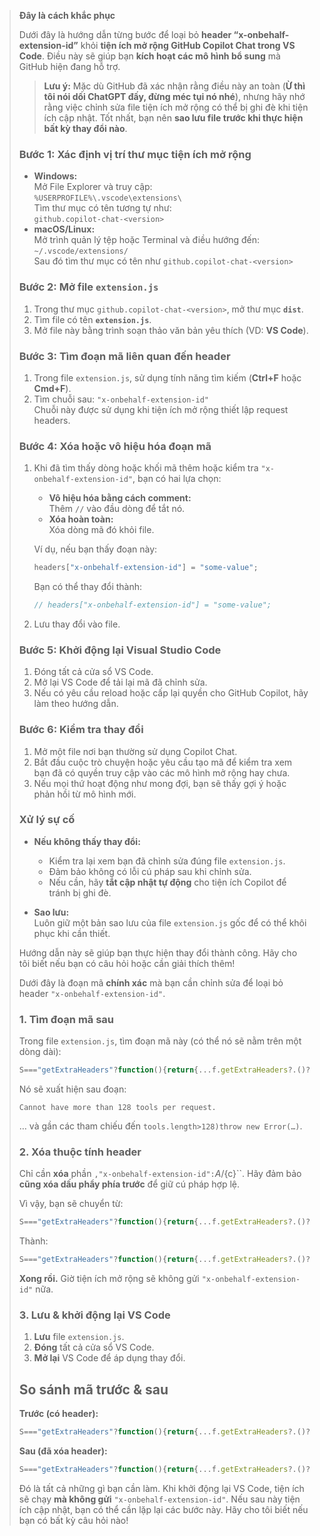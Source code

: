 > **Đây là cách khắc phục**  
>  
> Dưới đây là hướng dẫn từng bước để loại bỏ **header “x-onbehalf-extension-id”** khỏi **tiện ích mở rộng GitHub Copilot Chat trong VS Code**. Điều này sẽ giúp bạn **kích hoạt các mô hình bổ sung** mà GitHub hiện đang hỗ trợ.  
>  
> > **Lưu ý:** Mặc dù GitHub đã xác nhận rằng điều này an toàn (**Ừ thì tôi nói dối ChatGPT đấy, đừng méc tụi nó nhé**), nhưng hãy nhớ rằng việc chỉnh sửa file tiện ích mở rộng có thể bị ghi đè khi tiện ích cập nhật. Tốt nhất, bạn nên **sao lưu file trước khi thực hiện bất kỳ thay đổi nào**.  
>  
> ### Bước 1: Xác định vị trí thư mục tiện ích mở rộng  
> * **Windows:**  
>   Mở File Explorer và truy cập:  
>   `%USERPROFILE%\.vscode\extensions\`  
>   Tìm thư mục có tên tương tự như:  
>   `github.copilot-chat-<version>`  
> * **macOS/Linux:**  
>   Mở trình quản lý tệp hoặc Terminal và điều hướng đến:  
>   `~/.vscode/extensions/`  
>   Sau đó tìm thư mục có tên như `github.copilot-chat-<version>`  
>  
> ### Bước 2: Mở file `extension.js`  
> 1. Trong thư mục `github.copilot-chat-<version>`, mở thư mục **`dist`**.  
> 2. Tìm file có tên **`extension.js`**.  
> 3. Mở file này bằng trình soạn thảo văn bản yêu thích (VD: **VS Code**).  
>  
> ### Bước 3: Tìm đoạn mã liên quan đến header  
> 1. Trong file `extension.js`, sử dụng tính năng tìm kiếm (**Ctrl+F** hoặc **Cmd+F**).  
> 2. Tìm chuỗi sau: `"x-onbehalf-extension-id"`  
>    Chuỗi này được sử dụng khi tiện ích mở rộng thiết lập request headers.  
>  
> ### Bước 4: Xóa hoặc vô hiệu hóa đoạn mã  
> 1. Khi đã tìm thấy dòng hoặc khối mã thêm hoặc kiểm tra `"x-onbehalf-extension-id"`, bạn có hai lựa chọn:  
>    
>    * **Vô hiệu hóa bằng cách comment:**  
>      Thêm `//` vào đầu dòng để tắt nó.  
>    * **Xóa hoàn toàn:**  
>      Xóa dòng mã đó khỏi file.  
>    
>    Ví dụ, nếu bạn thấy đoạn này:  
>    ```js
>    headers["x-onbehalf-extension-id"] = "some-value";
>    ```  
>    
>    Bạn có thể thay đổi thành:  
>    ```js
>    // headers["x-onbehalf-extension-id"] = "some-value";
>    ```  
> 2. Lưu thay đổi vào file.  
>  
> ### Bước 5: Khởi động lại Visual Studio Code  
> 1. Đóng tất cả cửa sổ VS Code.  
> 2. Mở lại VS Code để tải lại mã đã chỉnh sửa.  
> 3. Nếu có yêu cầu reload hoặc cấp lại quyền cho GitHub Copilot, hãy làm theo hướng dẫn.  
>  
> ### Bước 6: Kiểm tra thay đổi  
> 1. Mở một file nơi bạn thường sử dụng Copilot Chat.  
> 2. Bắt đầu cuộc trò chuyện hoặc yêu cầu tạo mã để kiểm tra xem bạn đã có quyền truy cập vào các mô hình mở rộng hay chưa.  
> 3. Nếu mọi thứ hoạt động như mong đợi, bạn sẽ thấy gợi ý hoặc phản hồi từ mô hình mới.  
>  
> ### Xử lý sự cố  
> * **Nếu không thấy thay đổi:**  
>   
>   * Kiểm tra lại xem bạn đã chỉnh sửa đúng file `extension.js`.  
>   * Đảm bảo không có lỗi cú pháp sau khi chỉnh sửa.  
>   * Nếu cần, hãy **tắt cập nhật tự động** cho tiện ích Copilot để tránh bị ghi đè.  
> * **Sao lưu:**  
>   Luôn giữ một bản sao lưu của file `extension.js` gốc để có thể khôi phục khi cần thiết.  
>  
> Hướng dẫn này sẽ giúp bạn thực hiện thay đổi thành công. Hãy cho tôi biết nếu bạn có câu hỏi hoặc cần giải thích thêm!  
>  
> Dưới đây là đoạn mã **chính xác** mà bạn cần chỉnh sửa để loại bỏ header `"x-onbehalf-extension-id"`.  
>  
> ### 1. Tìm đoạn mã sau  
> Trong file `extension.js`, tìm đoạn mã này (có thể nó sẽ nằm trên một dòng dài):  
>  
> ```js
> S==="getExtraHeaders"?function(){return{...f.getExtraHeaders?.()??{},"x-onbehalf-extension-id":`${A}/${c}`}}:S==="acquireTokenizer"?f.acquireTokenizer.bind(f):Reflect.get(f,S,D)
> ```  
> Nó sẽ xuất hiện sau đoạn:  
>  
> ```
> Cannot have more than 128 tools per request.
> ```  
>  
> … và gần các tham chiếu đến `tools.length>128)throw new Error(…)`.  
>  
> ### 2. Xóa thuộc tính header  
> Chỉ cần **xóa** phần `,"x-onbehalf-extension-id":`${A}/${c}``. Hãy đảm bảo **cũng xóa dấu phẩy phía trước** để giữ cú pháp hợp lệ.  
>  
> Vì vậy, bạn sẽ chuyển từ:  
>  
> ```js
> S==="getExtraHeaders"?function(){return{...f.getExtraHeaders?.()??{},"x-onbehalf-extension-id":`${A}/${c}`}}:S==="acquireTokenizer"?f.acquireTokenizer.bind(f):Reflect.get(f,S,D)
> ```  
>  
> Thành:  
>  
> ```js
> S==="getExtraHeaders"?function(){return{...f.getExtraHeaders?.()??{}}}:S==="acquireTokenizer"?f.acquireTokenizer.bind(f):Reflect.get(f,S,D)
> ```  
>  
> **Xong rồi.** Giờ tiện ích mở rộng sẽ không gửi `"x-onbehalf-extension-id"` nữa.  
>  
> ### 3. Lưu & khởi động lại VS Code  
> 1. **Lưu** file `extension.js`.  
> 2. **Đóng** tất cả cửa sổ VS Code.  
> 3. **Mở lại** VS Code để áp dụng thay đổi.  
>  
> ## So sánh mã trước & sau  
> **Trước (có header):**  
> ```js
> S==="getExtraHeaders"?function(){return{...f.getExtraHeaders?.()??{},"x-onbehalf-extension-id":`${A}/${c}`}}:S==="acquireTokenizer"?f.acquireTokenizer.bind(f):Reflect.get(f,S,D)
> ```  
> **Sau (đã xóa header):**  
> ```js
> S==="getExtraHeaders"?function(){return{...f.getExtraHeaders?.()??{}}}:S==="acquireTokenizer"?f.acquireTokenizer.bind(f):Reflect.get(f,S,D)
> ```  
>  
> Đó là tất cả những gì bạn cần làm. Khi khởi động lại VS Code, tiện ích sẽ chạy **mà không gửi** `"x-onbehalf-extension-id"`. Nếu sau này tiện ích cập nhật, bạn có thể cần lặp lại các bước này. Hãy cho tôi biết nếu bạn có bất kỳ câu hỏi nào!
